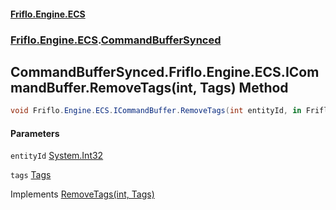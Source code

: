 #### [Friflo.Engine.ECS](index.md 'index')
### [Friflo.Engine.ECS](Friflo.Engine.ECS.md 'Friflo.Engine.ECS').[CommandBufferSynced](CommandBufferSynced.md 'Friflo.Engine.ECS.CommandBufferSynced')

## CommandBufferSynced.Friflo.Engine.ECS.ICommandBuffer.RemoveTags(int, Tags) Method

```csharp
void Friflo.Engine.ECS.ICommandBuffer.RemoveTags(int entityId, in Friflo.Engine.ECS.Tags tags);
```
#### Parameters

<a name='Friflo.Engine.ECS.CommandBufferSynced.Friflo.Engine.ECS.ICommandBuffer.RemoveTags(int,Friflo.Engine.ECS.Tags).entityId'></a>

`entityId` [System.Int32](https://docs.microsoft.com/en-us/dotnet/api/System.Int32 'System.Int32')

<a name='Friflo.Engine.ECS.CommandBufferSynced.Friflo.Engine.ECS.ICommandBuffer.RemoveTags(int,Friflo.Engine.ECS.Tags).tags'></a>

`tags` [Tags](Tags.md 'Friflo.Engine.ECS.Tags')

Implements [RemoveTags(int, Tags)](ICommandBuffer.RemoveTags(int,Tags).md 'Friflo.Engine.ECS.ICommandBuffer.RemoveTags(int, Friflo.Engine.ECS.Tags)')